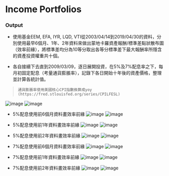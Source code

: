 # Income Portfolios

### Output

* 使用基金EEM, EFA, IYR, LQD, VTI從2003/04/14到2019/04/30的資料，分別使用最早6個月、1年、2年資料來做出蒙地卡羅資產報酬/標準差點狀散布圖（效率前緣），將標準差均分為10等分取出各等分標準差下最大報酬率所隱含的資產投資權重共十個。

* 各自接續下去直到2009/03/09，逐日展開投資，在5%及7%配息率之下，每月初固定配息（考量通貨膨脹率），記錄下各日開始十年後的資產價格，整理並計算各統計值。
>     通貨膨脹率使用美國核心CPI指數換算成yoy (https://fred.stlouisfed.org/series/CPILFESL)

![image](https://github.com/kanglee83/Python-Program/blob/master/107-2%20Studies%20of%20Robo%20Advisors/HW4%20Income%20Portfolios/Inputs/CPI.png)
![image](https://github.com/kanglee83/Python-Program/blob/master/107-2%20Studies%20of%20Robo%20Advisors/HW4%20Income%20Portfolios/Inputs/ETFs.png)

* 5%配息使用前6個月資料畫效率前緣
![image](https://github.com/kanglee83/Python-Program/blob/master/107-2%20Studies%20of%20Robo%20Advisors/HW4%20Income%20Portfolios/Scatter_graph/five_percent_six_months_IP_MC.png)
![image](https://github.com/kanglee83/Python-Program/blob/master/107-2%20Studies%20of%20Robo%20Advisors/HW4%20Income%20Portfolios/Result_form/five_percent_six_months_IP.png)

* 5%配息使用前1年資料畫效率前緣
![image](https://github.com/kanglee83/Python-Program/blob/master/107-2%20Studies%20of%20Robo%20Advisors/HW4%20Income%20Portfolios/Scatter_graph/five_percent_one_year_IP_MC.png)
![image](https://github.com/kanglee83/Python-Program/blob/master/107-2%20Studies%20of%20Robo%20Advisors/HW4%20Income%20Portfolios/Result_form/five_percent_one_year_IP.png)

* 5%配息使用前2年資料畫效率前緣
![image](https://github.com/kanglee83/Python-Program/blob/master/107-2%20Studies%20of%20Robo%20Advisors/HW4%20Income%20Portfolios/Scatter_graph/five_percent_two_years_IP_MC.png)
![image](https://github.com/kanglee83/Python-Program/blob/master/107-2%20Studies%20of%20Robo%20Advisors/HW4%20Income%20Portfolios/Result_form/five_percent_two_years_IP.png)

* 7%配息使用前6個月資料畫效率前緣
![image](https://github.com/kanglee83/Python-Program/blob/master/107-2%20Studies%20of%20Robo%20Advisors/HW4%20Income%20Portfolios/Scatter_graph/seven_percent_six_months_IP_MC.png)
![image](https://github.com/kanglee83/Python-Program/blob/master/107-2%20Studies%20of%20Robo%20Advisors/HW4%20Income%20Portfolios/Result_form/seven_percent_six_months_IP.png)

* 7%配息使用前1年資料畫效率前緣
![image](https://github.com/kanglee83/Python-Program/blob/master/107-2%20Studies%20of%20Robo%20Advisors/HW4%20Income%20Portfolios/Scatter_graph/seven_percent_one_year_IP_MC.png)
![image](https://github.com/kanglee83/Python-Program/blob/master/107-2%20Studies%20of%20Robo%20Advisors/HW4%20Income%20Portfolios/Result_form/seven_percent_one_year_IP.png)

* 7%配息使用前2年資料畫效率前緣
![image](https://github.com/kanglee83/Python-Program/blob/master/107-2%20Studies%20of%20Robo%20Advisors/HW4%20Income%20Portfolios/Scatter_graph/seven_percent_two_years_IP_MC.png)
![image](https://github.com/kanglee83/Python-Program/blob/master/107-2%20Studies%20of%20Robo%20Advisors/HW4%20Income%20Portfolios/Result_form/seven_percent_two_years_IP.png)

